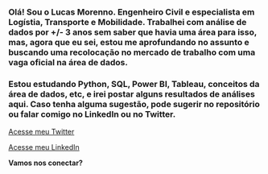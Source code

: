 ### Olá! Sou o Lucas Morenno. Engenheiro Civil e especialista em Logístia, Transporte e Mobilidade. Trabalhei com análise de dados por +/- 3 anos sem saber que havia uma área para isso, mas, agora que eu sei, estou me aprofundando no assunto e buscando uma recolocação no mercado de trabalho com uma vaga oficial na área de dados.

### Estou estudando Python, SQL, Power BI, Tableau, conceitos da área de dados, etc, e irei postar alguns resultados de análises aqui. Caso tenha alguma sugestão, pode sugerir no repositório ou falar comigo no LinkedIn ou no Twitter.

[Acesse meu Twitter](https://twitter.com/MorennoLucas)

[Acesse meu LinkedIn](https://www.linkedin.com/in/lucas-morenno/)

**Vamos nos conectar?**
